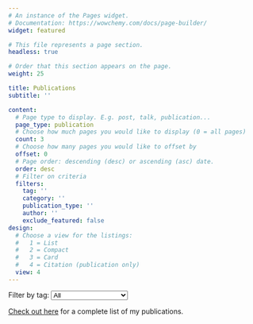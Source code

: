 ```yaml
---
# An instance of the Pages widget.
# Documentation: https://wowchemy.com/docs/page-builder/
widget: featured

# This file represents a page section.
headless: true

# Order that this section appears on the page.
weight: 25

title: Publications
subtitle: ''

content:
  # Page type to display. E.g. post, talk, publication...
  page_type: publication
  # Choose how much pages you would like to display (0 = all pages)
  count: 3
  # Choose how many pages you would like to offset by
  offset: 0
  # Page order: descending (desc) or ascending (asc) date.
  order: desc
  # Filter on criteria
  filters:
    tag: ''
    category: ''
    publication_type: ''
    author: ''
    exclude_featured: false
design:
  # Choose a view for the listings:
  #   1 = List
  #   2 = Compact
  #   3 = Card
  #   4 = Citation (publication only)
  view: 4
---
```


<!-- Add a dropdown for filtering by tags -->
<div>
  <label for="tag-filter">Filter by tag:</label>
  <select id="tag-filter" name="tag-filter" onchange="filterByTag(this.value)">
    <option value="">All</option>
    <option value="Perceived Health">Perceived Health</option>
    <option value="Interpretable Modeling">Interpretable Modeling</option>
    <option value="Mobile Health">Mobile Health</option>
  </select>
</div>

<script>
  function filterByTag(tag) {
    const urlParams = new URLSearchParams(window.location.search);
    if (tag) {
      urlParams.set('tag', tag);
    } else {
      urlParams.delete('tag');
    }
    window.location.search = urlParams.toString();
  }
</script>

 [Check out here](./publication/) for a complete list of my publications.
